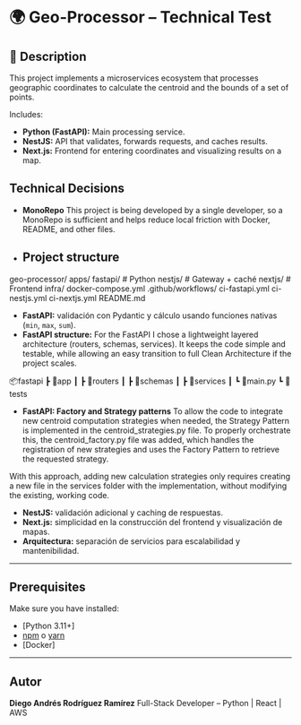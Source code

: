 


# 🌍 Geo-Processor – Technical Test

## 📘 Description
This project implements a microservices ecosystem that processes geographic coordinates to calculate the centroid and the bounds of a set of points.  

Includes:
- **Python (FastAPI):** Main processing service.
- **NestJS:** API that validates, forwards requests, and caches results.
- **Next.js:** Frontend for entering coordinates and visualizing results on a map.


## Technical Decisions

* **MonoRepo** This project is being developed by a single developer, so a MonoRepo is sufficient and helps reduce local friction with Docker, README, and other files.
* ## Project structure

geo-processor/
  apps/
    fastapi/      # Python 
    nestjs/       # Gateway + caché
    nextjs/       # Frontend
  infra/
    docker-compose.yml
  .github/workflows/
    ci-fastapi.yml
    ci-nestjs.yml
    ci-nextjs.yml
  README.md


* **FastAPI:** validación con Pydantic y cálculo usando funciones nativas (`min`, `max`, `sum`).
* **FastAPI structure:** For the FastAPI I chose a lightweight layered architecture (routers, schemas, services). It keeps the code simple and testable, while allowing an easy transition to full Clean Architecture if the project scales.

📦fastapi
 ┣ 📂app
 ┃ ┣ 📂routers
 ┃ ┣ 📂schemas
 ┃ ┣ 📂services
 ┃ ┗ 📜main.py
 ┗ 📂tests

* **FastAPI: Factory and Strategy patterns** To allow the code to integrate new centroid computation strategies when needed, the Strategy Pattern is implemented in the centroid_strategies.py file. To properly orchestrate this, the centroid_factory.py file was added, which handles the registration of new strategies and uses the Factory Pattern to retrieve the requested strategy.

With this approach, adding new calculation strategies only requires creating a new file in the services folder with the implementation, without modifying the existing, working code.

* **NestJS:** validación adicional y caching de respuestas.
* **Next.js:** simplicidad en la construcción del frontend y visualización de mapas.
* **Arquitectura:** separación de servicios para escalabilidad y mantenibilidad.

---



## Prerequisites
Make sure you have installed:

- [Python 3.11+]
- [npm](https://www.npmjs.com/) o [yarn](https://yarnpkg.com/)
- [Docker]







---

## Autor

**Diego Andrés Rodríguez Ramírez**
Full-Stack Developer – Python | React | AWS

```

